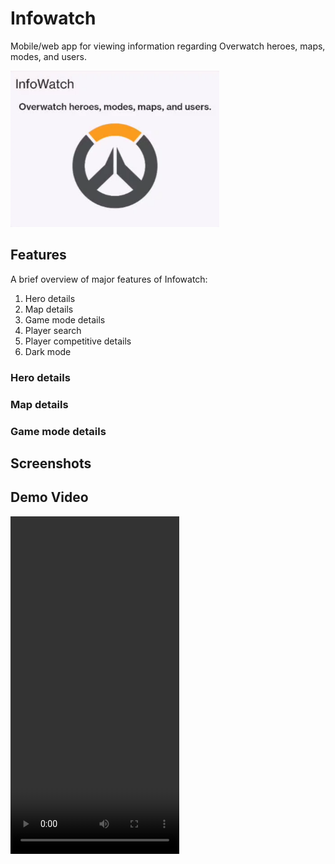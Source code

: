 # Infowatch

Mobile/web app for viewing information regarding Overwatch heroes, maps, modes, and users.

<img src="./media/screenshot1.png" height=250px>

## Features

A brief overview of major features of Infowatch:

1. Hero details
2. Map details
3. Game mode details
4. Player search
5. Player competitive details
6. Dark mode

### Hero details

### Map details

### Game mode details

## Screenshots

## Demo Video

<video width="270" height="540" controls>
  <source src="./media/video.mp4">
</video>
